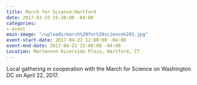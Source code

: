 ```yaml
---
title: March for Science:Hartford
date: 2017-03-15 15:30:00 -04:00
categories:
- event
main-image: "/uploads/march%20for%20science%203.jpg"
event-start-date: 2017-04-22 12:00:00 -04:00
event-end-date: 2017-04-22 15:00:00 -04:00
Location: Mortensen Riverside Plaza, Hartford, CT
---
```


Local gathering in cooperation with the March for Science on Washington DC on April 22, 2017. 

[](https://www.facebook.com/events/1241666845952712/)